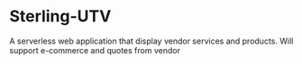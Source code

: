 # Sterling-UTV
A serverless web application that display vendor services and products. Will support e-commerce and quotes from vendor
